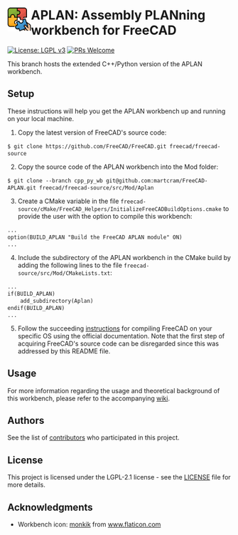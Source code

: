 # <img align="left" src="https://github.com/martcram/FreeCAD-APLAN/blob/main/freecad/aplan_workbench/resources/workbench_icon.svg" alt="APLAN workbench icon" width="53"> APLAN: Assembly PLANning workbench for FreeCAD
[![License: LGPL v3](https://img.shields.io/badge/License-LGPL%20v2.1-blue.svg)](https://www.gnu.org/licenses/lgpl-2.1)
[![PRs Welcome](https://img.shields.io/badge/PRs-welcome-brightgreen.svg?style=flat-round)](https://github.com/martcram/FreeCAD-APLAN/pulls)

This branch hosts the extended C++/Python version of the APLAN workbench.

## Setup
These instructions will help you get the APLAN workbench up and running on your local machine. 

1. Copy the latest version of FreeCAD's source code:
```
$ git clone https://github.com/FreeCAD/FreeCAD.git freecad/freecad-source
```
2. Copy the source code of the APLAN workbench into the Mod folder:
```
$ git clone --branch cpp_py_wb git@github.com:martcram/FreeCAD-APLAN.git freecad/freecad-source/src/Mod/Aplan
```
3. Create a CMake variable in the file ```freecad-source/cMake/FreeCAD_Helpers/InitializeFreeCADBuildOptions.cmake``` to provide the user with the option to compile this workbench:
```
...
option(BUILD_APLAN "Build the FreeCAD APLAN module" ON)
...
```
4. Include the subdirectory of the APLAN workbench in the CMake build by adding the following lines to the file ```freecad-source/src/Mod/CMakeLists.txt```:
```
...
if(BUILD_APLAN)
    add_subdirectory(Aplan)
endif(BUILD_APLAN)
...
```
5. Follow the succeeding [instructions](https://wiki.freecadweb.org/Compiling) for compiling FreeCAD on your specific OS using the official documentation. 
Note that the first step of acquiring FreeCAD's source code can be disregarded since this was addressed by this README file. 

## Usage
For more information regarding the usage and theoretical background of this workbench, please refer to the accompanying [wiki](https://github.com/martcram/FreeCAD-APLAN/wiki).

## Authors
See the list of [contributors](https://github.com/martcram/FreeCAD-APLAN/graphs/contributors) who participated in this project.

## License
This project is licensed under the LGPL-2.1 license - see the [LICENSE](https://github.com/martcram/FreeCAD-APLAN/blob/main/LICENSE) file for more details.

## Acknowledgments
* Workbench icon: <a href="https://www.flaticon.com/authors/monkik" title="monkik">monkik</a> from <a href="https://www.flaticon.com/" title="Flaticon">www.flaticon.com</a> 
